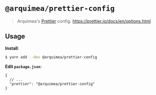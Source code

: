# `@arquimea/prettier-config`

>Arquimea's [Prettier](https://prettier.io) config.
>https://prettier.io/docs/en/options.html
## Usage

**Install**:

```bash
$ yarn add --dev @arquimea/prettier-config
```

**Edit `package.json`**:

```jsonc
{
  // ...
  "prettier": "@arquimea/prettier-config"
}